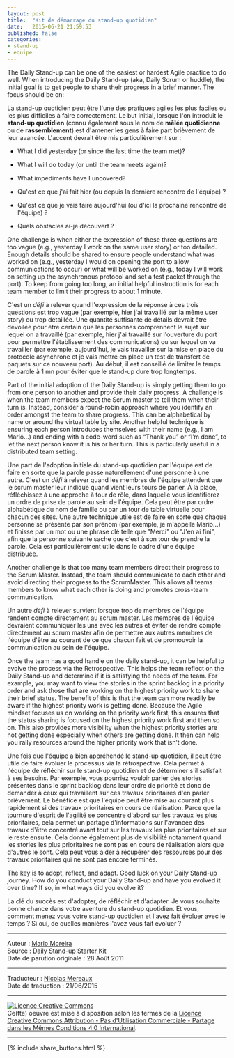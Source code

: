 ```yaml
---
layout: post
title:  "Kit de démarrage du stand-up quotidien"
date:   2015-06-21 21:59:53
published: false
categories: 
- stand-up
- equipe
---
```

The Daily Stand-up can be one of the easiest or hardest Agile practice to do well.  When introducing the Daily Stand-up (aka, Daily Scrum or huddle), the initial goal is to get people to share their progress in a brief manner.  The focus should be on:

La stand-up quotidien peut être l'une des pratiques agiles les plus faciles ou les plus  difficiles à faire correctement. Le but initial, lorsque l'on introduit le **stand-up quotidien** (connu également sous le nom de **mêlée quotidienne** ou de **rassemblement**) est d'amener les gens à faire part brièvement de leur avancée. L'accent devrait être mis particulièrement sur :
 
* What I did yesterday (or since the last time the team met)?
* What I will do today (or until the team meets again)?
* What impediments have I uncovered?  

* Qu'est ce que j'ai fait hier (ou depuis la dernière rencontre de l'équipe) ?
* Qu'est ce que je vais faire aujourd'hui (ou d'ici la prochaine rencontre de l'équipe) ?
* Quels obstacles ai-je découvert ?

One challenge is when either the expression of these three questions are too vague (e.g., yesterday I work on the same user story) or too detailed.  Enough details should be shared to ensure people understand what was worked on (e.g., yesterday I would on opening the port to allow communications to occur) or what will be worked on (e.g., today I will work on setting up the asynchronous protocol and set a test packet through the port).  To keep from going too long, an initial helpful instruction is for each team member to limit their progress to about 1 minute.

C'est un _défi_ à relever quand l'expression de la réponse à ces trois questions est trop vague (par exemple, hier j'ai travaillé sur la même user story) ou trop détaillée. Une quantité suffisante de détails devrait être dévoilée pour être certain que les personnes comprennent le sujet sur lequel on a travaillé (par exemple, hier j'ai travaillé sur l'ouverture du port pour permettre l'établissement des  communications) ou sur lequel on va travailler (par exemple, aujourd'hui, je vais travailler sur la mise en place du protocole asynchrone et je vais mettre en place un test de transfert de paquets sur ce nouveau port). Au début, il est conseillé de limiter le temps de parole à 1 mn pour éviter que le stand-up dure trop longtemps. 

Part of the initial adoption of the Daily Stand-up is simply getting them to go from one person to another and provide their daily progress. A challenge is when the team members expect the Scrum master to tell them when their turn is.  Instead, consider a round-robin approach where you identify an order amongst the team to share progress. This can be alphabetical by name or around the virtual table by site. Another helpful technique is ensuring each person introduces themselves with their name (e.g., I am Mario…) and ending with a code-word such as “Thank you” or “I’m done”, to let the next person know it is his or her turn.  This is particularly useful in a distributed team setting.

Une part de l'adoption initiale du stand-up quotidien par l'équipe est de faire en sorte que la parole passe naturellement d'une personne à une autre. C'est un _défi_ à relever quand les membres de l'équipe attendent que le scrum master leur indique quand vient leurs tours de parler. À la place, réfléchissez à une approche à tour de rôle, dans laquelle vous identifierez un ordre de prise de parole au sein de l'équipe. Cela peut être par ordre alphabétique du nom de famille ou par un tour de table virtuelle pour chacun des sites. Une autre technique utile est de faire en sorte que chaque personne se présente par son prénom (par exemple, je m'appelle Mario...) et finisse par un mot ou une phrase clé telle que "Merci" ou "J'en ai fini", afin que la personne suivante sache que c'est à son tour de prendre la parole. Cela est particulièrement utile dans le cadre d'une équipe distribuée.

Another challenge is that too many team members direct their progress to the Scrum Master.  Instead, the team should communicate to each other and avoid directing their progress to the ScrumMaster. This allows all teams members to know what each other is doing and promotes cross-team communication.

Un autre _défi_ à relever survient lorsque trop de membres de l'équipe rendent compte directement au scrum master. Les membres de l'équipe devraient communiquer les uns avec les autres et éviter de rendre compte directement au scrum master afin de permettre aux autres membres de l'équipe d'être au courant de ce que chacun fait et de promouvoir la communication au sein de l'équipe.

Once the team has a good handle on the daily stand-up, it can be helpful to evolve the process via the Retrospective. 
This helps the team reflect on the Daily Stand-up and determine if it is satisfying the needs of the team. For example, you may want to view the stories in the sprint backlog in a priority order and ask those that are working on the highest priority work to share their brief status. 
The benefit of this is that the team can more readily be aware if the highest priority work is getting done. 
Because the Agile mindset focuses us on working on the priority work first, this ensures that the status sharing is focused on the highest priority work first and then so on. 
This also provides more visibility when the highest priority stories are not getting done especially when others are getting done. It then can help you rally resources around the higher priority work that isn’t done.

Une fois que l'équipe a bien appréhendé le stand-up quotidien, il peut être utile de faire évoluer le processus via la rétrospective.
Cela permet à l'équipe de réfléchir sur le stand-up quotidien et de déterminer s'il satisfait à ses besoins. Par exemple, vous pourriez vouloir parler des stories présentes dans le sprint backlog dans leur ordre de priorité et donc de demander à ceux qui travaillent sur ces travaux prioritaires d'en parler brièvement.
Le bénéfice est que l'équipe peut être mise au courant plus rapidement si des travaux prioritaires en cours de réalisation.
Parce que la tournure d'esprit de l'agilité se concentre d'abord sur les travaux les plus prioritaires, cela permet un partage d'informations sur l'avancée des travaux d'être concentré avant tout sur les travaux les plus prioritaires et sur le reste ensuite.
Cela donne également plus de visibilité notamment quand les stories les plus prioritaires ne sont pas en cours de réalisation alors que d'autres le sont. Cela peut vous aider à récupérer des ressources pour des travaux prioritaires qui ne sont pas encore terminés.

The key is to adopt, reflect, and adapt. Good luck on your Daily Stand-up journey. How do you conduct your Daily Stand-up and have you evolved it over time? If so, in what ways did you evolve it? 

La clé du succès est d'adopter, de réfléchir et d'adapter. Je vous souhaite bonne chance dans votre aventure du stand-up quotidien. Et vous, comment menez vous votre stand-up quotidien et l'avez fait évoluer avec le temps ? Si oui, de quelles manières l'avez vous fait évoluer ?



---
Auteur : [Mario Moreira](https://www.blogger.com/profile/00969447879025623968)  
Source : [Daily Stand-up Starter Kit](http://cmforagile.blogspot.fr/2012/04/daily-stand-up-starter-kit.html?m=1)  
Date de parution originale : 28 Août 2011  

---
Traducteur : [Nicolas Mereaux](http://www.les-traducteurs-agiles.org/traducteurs/)  
Date de traduction : 21/06/2015 

---

<a rel="license" href="http://creativecommons.org/licenses/by-nc-sa/4.0/"><img alt="Licence Creative Commons" style="border-width:0" src="http://i.creativecommons.org/l/by-nc-sa/4.0/88x31.png" /></a><br />Ce(tte) oeuvre est mise à disposition selon les termes de la <a rel="license" href="http://creativecommons.org/licenses/by-nc-sa/4.0/">Licence Creative Commons Attribution - Pas d'Utilisation Commerciale - Partage dans les Mêmes Conditions 4.0 International</a>.

---

{% include share_buttons.html %}
